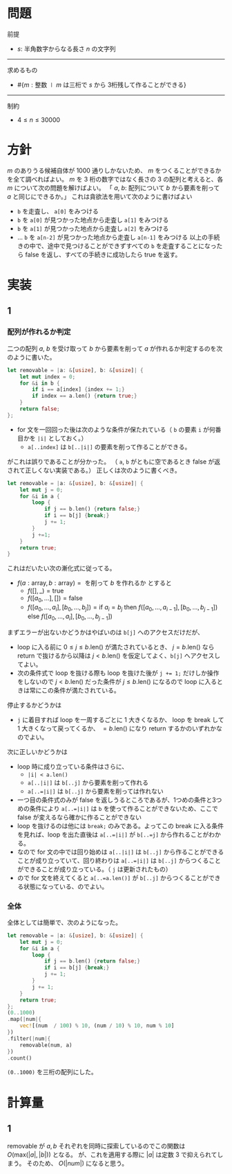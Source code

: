 # 問題
前提
- $s$: 半角数字からなる長さ $n$ の文字列
---
求めるもの
- $\#\{m: \text{整数} \mid \text{\(m\) は三桁で \(s\) から \(3\)桁残して作ることができる}\}$
---
制約
- $4 \leq n \leq 30000$

# 方針
$m$ のありうる候補自体が $1000$ 通りしかないため、 $m$ をつくることができるかを全て調べればよい。
$m$ を $3$ 桁の数字ではなく長さの $3$ の配列と考えると、各 $m$ について次の問題を解けばよい。
「 $a$, $b$: 配列について $b$ から要素を削って $a$ と同じにできるか。」
これは貪欲法を用いて次のように書けばよい
- `b` を走査し、 `a[0]` をみつける
- `b` を `a[0]` が見つかった地点から走査し `a[1]` をみつける
- `b` を `a[1]` が見つかった地点から走査し `a[2]` をみつける
- ... `b` を `a[n-2]` が見つかった地点から走査し `a[n-1]` をみつける
以上の手続きの中で、途中で見つけることができずすべての `b` を走査することになったら false を返し、すべての手続きに成功したら true を返す。

# 実装
## 1
### 配列が作れるか判定
二つの配列 $a$, $b$ を受け取って $b$ から要素を削って $a$ が作れるか判定するのを次のように書いた。
```Rust
let removable = |a: &[usize], b: &[usize]| {
    let mut index = 0;
    for &i in b {
        if i == a[index] {index += 1;}
        if index == a.len() {return true;}
    }
    return false;
};
```
- for 文を一回回った後は次のような条件が保たれている（ `b` の要素 `i` が何番目かを `|i|` としておく。）
    - `a[..index]` は `b[..|i|]` の要素を削って作ることができる。

がこれは誤りであることが分かった。
（ `a`, `b` がともに空であるとき false が返されて正しくない実装である。）
正しくは次のように書くべき。
```Rust
let removable = |a: &[usize], b: &[usize]| {
    let mut j = 0;
    for &i in a {
        loop {
            if j == b.len() {return false;}
            if i == b[j] {break;}
            j += 1;
        }
        j +=1;
    }
    return true;
}
```
これはだいたい次の漸化式に従ってる。
- $f(a:\text{array}, b:\text{array}) = \text{\(\) を削って \(b\) を作れるか}$ とすると
    - $f([], \_) = \text{true}$
    - $f([a_0, \ldots], []) = \text{false}$
    - $f([a_0, \ldots, a_i],[b_0, \ldots, b_j]) = \text{if \(a_i = b_j\) then \(f([a_0, \ldots, a_{i-1}], [b_0, \ldots, b_{j-1}])\) else \(f([a_0, \ldots, a_{i}], [b_0, \ldots, b_{j-1}])\) }$

まずエラーが出ないかどうかはやばいのは `b[j]` へのアクセスだけだが、
- loop に入る前に $0 \leq j \leq b.\text{len}()$ が満たされているとき、 $j = b.\text{len}()$ なら return で抜けるから以降は $j < b.\text{len}()$ を仮定してよく、`b[j]` へアクセスしてよい。
- 次の条件式で loop を抜ける際も loop を抜けた後が `j += 1;` だけしか操作をしないので $j < b.\text{len}()$ だった条件が $j \leq b.\text{len}()$ になるので loop に入るときは常にこの条件が満たされている。

停止するかどうかは
- `j` に着目すれば loop を一周するごとに $1$ 大きくなるか、 loop を break して $1$ 大きくなって戻ってくるか、 $= b.\text{len}()$ になり return するかのいずれかなのでよい。

次に正しいかどうかは
- loop 時に成り立っている条件はさらに、
    - `|i| < a.len()`
    - `a[..|i|]` は `b[..j]` から要素を削って作れる
    - `a[..=|i|]` は `b[..j]` から要素を削っては作れない
- 一つ目の条件式のみが false を返しうるところであるが、1つめの条件と3つめの条件により `a[..=|i|]` は `b` を使って作ることができないため、ここで false が変えるなら確かに作ることができない
- loop を抜けるのは他には `break;` のみである。よってこの break に入る条件を見れば、loop を出た直後は `a[..=|i|]` が `b[..=j]` から作れることがわかる。
- なので for 文の中では回り始めは `a[..|i|]` は `b[..j]` から作ることができることが成り立っていて、回り終わりは `a[..=|i|]` は `b[..j]` からつくることができることが成り立っている。（ `j` は更新されたもの）
- ので for 文を終えてくると `a[..=a.len()]` が `b[..j]` からつくることができる状態になっている、のでよい。

### 全体
全体としては簡単で、次のようになった。
```Rust
let removable = |a: &[usize], b: &[usize]| {
    let mut j = 0;
    for &i in a {
        loop {
            if j == b.len() {return false;}
            if i == b[j] {break;}
            j += 1;
        }
        j += 1;
    }
    return true;
};
(0..1000)
.map(|num|{
    vec![(num  / 100) % 10, (num / 10) % 10, num % 10]
})
.filter(|num|{
    removable(num, a)
})
.count()
```
`(0..1000)` を三桁の配列にした。

# 計算量
## 1
removable が $a,b$ それぞれを同時に探索しているのでこの関数は $O(\text{max}(|a|, |b|))$ となる。
が、これを適用する際に $|a|$ は定数 $3$ で抑えられてしまう。
そのため、 $O(|num|)$ になると思う。